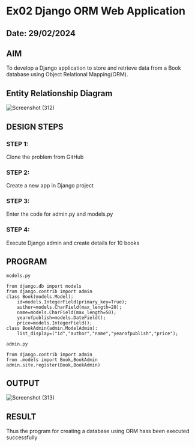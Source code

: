 # Ex02 Django ORM Web Application
## Date: 29/02/2024

## AIM
To develop a Django application to store and retrieve data from a Book database using Object Relational Mapping(ORM).

## Entity Relationship Diagram

 
 
 ![Screenshot (312)](https://github.com/chgeethika/ORM/assets/142209368/ad845538-a65c-4c18-82c5-e968e1df8d94)


## DESIGN STEPS

### STEP 1:
Clone the problem from GitHub

### STEP 2:
Create a new app in Django project

### STEP 3:
Enter the code for admin.py and models.py

### STEP 4:
Execute Django admin and create details for 10 books

## PROGRAM

```
models.py

from django.db import models
from django.contrib import admin
class Book(models.Model):
    id=models.IntegerField(primary_key=True);
    author=models.CharField(max_length=20);
    name=models.CharField(max_length=50);
    yearofpublish=models.DateField();
    price=models.IntegerField();
class BookAdmin(admin.ModelAdmin):
    list_display=("id","author","name","yearofpublish","price");
```
```
admin.py

from django.contrib import admin
from .models import Book,BookAdmin
admin.site.register(Book,BookAdmin)
```

## OUTPUT


![Screenshot (313)](https://github.com/chgeethika/ORM/assets/142209368/f4956958-86d1-4f03-982d-da07bdfe8abf)



## RESULT
Thus the program for creating a database using ORM hass been executed successfully
